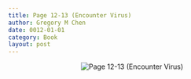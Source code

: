 ```yaml
---
title: Page 12-13 (Encounter Virus)
author: Gregory M Chen
date: 0012-01-01
category: Book
layout: post
---
```


<p style="text-align:center;"><img src="{{site.baseurl}}/assets/Graphics_v3.2/Page12-13_Encounter-Virus.png" alt="Page 12-13 (Encounter Virus)" style="max-height: calc(100vh - 50px);"/></p>
